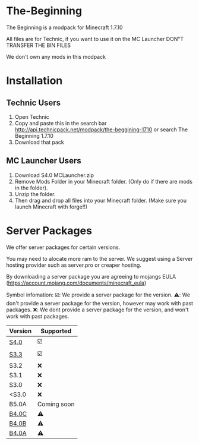 # The-Beginning

The Beginning is a modpack for Minecraft 1.7.10

All files are for Technic, if you want to use it on the MC Launcher DON"T TRANSFER THE BIN FILES

We don't own any mods in this modpack

# Installation

## Technic Users

1. Open Technic
2. Copy and paste this in the search bar http://api.technicpack.net/modpack/the-beggining-1710
or search The Beginning 1.7.10
3. Download that pack

## MC Launcher Users

1. Download S4.0 MCLauncher.zip
2. Remove Mods Folder in your Minecraft folder. (Only do if there are mods in the folder).
3. Unzip the folder.
4. Then drag and drop all files into your Minecraft folder. (Make sure you launch Minecraft with forge!!)

# Server Packages

We offer server packages for certain versions.

You may need to alocate more ram to the server. We suggest using a Server hosting provider such as server.pro or creaper hosting.

By downloading a server package you are agreeing to mojangs EULA (https://account.mojang.com/documents/minecraft_eula)

Symbol infomation: :ballot_box_with_check:: We provide a server package for the version. 
:warning:: We don't provide a server package for the version, however may work with past packages.
:x:: We dont provide a server package for the version, and won't work with past packages.

| Version | Supported               |
| ------- | ----------------------- |
| [S4.0](https://github.com/Cobra-Code/The-Beginning/releases/tag/S4.0)    | :ballot_box_with_check: |
| [S3.3](https://github.com/Cobra-Code/The-Beginning/releases/tag/S3.3)    | :ballot_box_with_check: |
| S3.2    | :x:                     |
| S3.1    | :x:                     |
| S3.0    | :x:                     |
| <S3.0   | :x:                     |
| B5.0A   | Coming soon             |
| [B4.0C](https://github.com/Cobra-Code/The-Beginning/releases/tag/B4.0C)  | :warning:               |  
| [B4.0B](https://github.com/Cobra-Code/The-Beginning/releases/tag/B4.0B)  | :warning:               |
| [B4.0A](https://github.com/Cobra-Code/The-Beginning/releases/tag/B4.0A)  | :warning:               |
